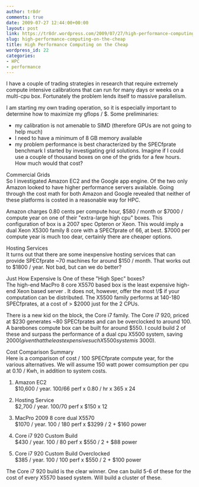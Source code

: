 ```yaml
---
author: tr8dr
comments: true
date: 2009-07-27 12:44:00+00:00
layout: post
link: https://tr8dr.wordpress.com/2009/07/27/high-performance-computing-on-the-cheap/
slug: high-performance-computing-on-the-cheap
title: High Performance Computing on the Cheap
wordpress_id: 22
categories:
- HPC
- performance
---
```


I have a couple of trading strategies in research that require extremely compute intensive calibrations that can run for many days or weeks on a multi-cpu box.     Fortunately the problem lends itself to massive parallelism.  
  
I am starting my own trading operation, so it is especially important to determine how to maximize my gflops / $.   Some preliminaries:  


  * my calibration is not amenable to SIMD (therefore GPUs are not going to help much)
  * I need to have a minimum of 8 GB memory available
  * my problem performance is best characterized by the SPECfprate benchmark
I started by investigating grid solutions.   Imagine if I could use a couple of thousand boxes on one of the grids for a few hours.   How much would that cost?  
  
Commercial Grids  
So I investigated Amazon EC2 and the Google app engine.   Of the two only Amazon looked to have higher performance servers available.    Going through the cost math for both Amazon and Google revealed that neither of these platforms is costed in a reasonable way for HPC.  
  
Amazon charges 0.80 cents per compute hour, $580 / month or $7000 / compute year on one of their "extra-large high cpu" boxes.   This configuration of box is a 2007 spec Opteron or Xeon.   This would imply a dual Xeon X5300 family 8 core with a SPECfprate of 66, at best.     $7000 per compute year is much too dear, certainly there are cheaper options.  
  
Hosting Services  
It turns out that there are some inexpensive hosting services that can provide SPECfprate ~70 machines for around $150 / month.   That works out to $1800 / year.   Not bad, but can we do better?  
  
Just How Expensive Is One of these "High Spec" boxes?  
The high-end MacPro  8 core X5570 based box is the least expensive high-end Xeon based server .  It does not, however, offer the most !/$ if your computation can be distributed.   The X5500 family performs at 140-180 SPECfprates, at a cost of > $2000 just for the 2 CPUs.  
  
There is a new kid on the block, the Core i7 family.   The Core i7 920, priced at $230 generates ~80 SPECfprates and can be overclocked to around 100.   A barebones compute box can be built for around $550.   I could build 2 of these and surpass the performance of a dual cpu X5500 system, saving $2000 (given that the least expensive such X5500 system is ~$3000).  
  
Cost Comparison Summary  
Here is a comparison of cost / 100 SPECfprate compute year, for the various alternatives.   We will assume 150 watt power comsumption per cpu at 0.10 / Kwh, in addition to system costs.  
  


  1. Amazon EC2  
$10,600 / year.   100/66 perf x 0.80 / hr x 365 x 24  
  

  2. Hosting Service  
$2,700 / year.  100/70 perf x $150 x 12  
  

  3. MacPro 2009 8 core dual X5570  
$1070 / year.  100 / 180 perf x $3299 / 2 + $160 power  
  

  4. Core i7 920 Custom Build  
$430 / year.  100 / 80 perf x $550 / 2 + $88 power  
  

  5. Core i7 920 Custom Build Overclocked  
$385 / year.   100 / 100 perf x $550 / 2 + $100 power  

  
The Core i7 920 build is the clear winner.   One can build 5-6 of these for the cost of every X5570 based system.  Will build a cluster of these.  
  


